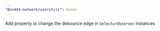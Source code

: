 ```yaml
---
"@sv443-network/userutils": minor
---
```


Add property to change the debounce edge in `SelectorObserver` instances
